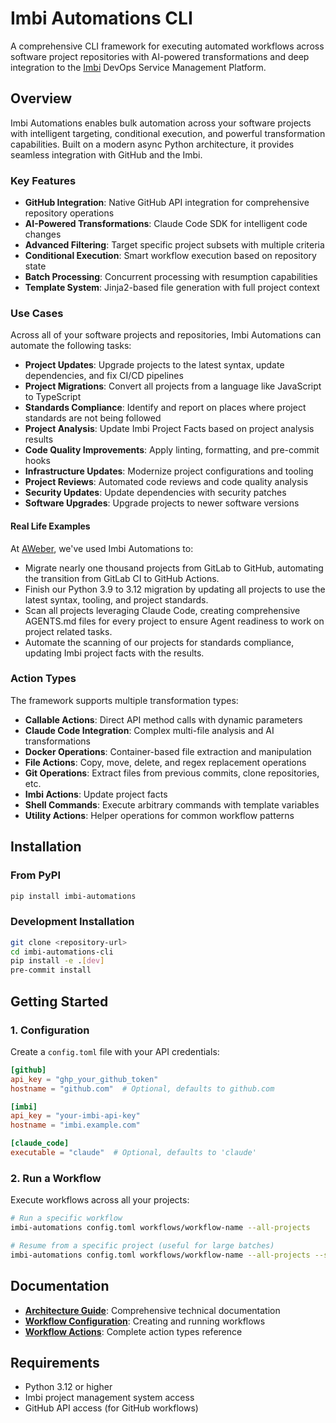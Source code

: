 # Imbi Automations CLI

A comprehensive CLI framework for executing automated workflows across software project repositories with AI-powered transformations and deep integration to the [Imbi](https://github.com/AWeber-Imbi/imbi?tab=readme-ov-file#imbi) DevOps Service Management Platform.

## Overview

Imbi Automations enables bulk automation across your software projects with intelligent targeting, conditional execution, and powerful transformation capabilities. Built on a modern async Python architecture, it provides seamless integration with GitHub and the Imbi.

### Key Features

- **GitHub Integration**: Native GitHub API integration for comprehensive repository operations
- **AI-Powered Transformations**: Claude Code SDK for intelligent code changes
- **Advanced Filtering**: Target specific project subsets with multiple criteria
- **Conditional Execution**: Smart workflow execution based on repository state
- **Batch Processing**: Concurrent processing with resumption capabilities
- **Template System**: Jinja2-based file generation with full project context

### Use Cases

Across all of your software projects and repositories, Imbi Automations can automate the following tasks:

- **Project Updates**: Upgrade projects to the latest syntax, update dependencies, and fix CI/CD pipelines
- **Project Migrations**: Convert all projects from a language like JavaScript to TypeScript
- **Standards Compliance**: Identify and report on places where project standards are not being followed
- **Project Analysis**: Update Imbi Project Facts based on project analysis results
- **Code Quality Improvements**: Apply linting, formatting, and pre-commit hooks
- **Infrastructure Updates**: Modernize project configurations and tooling
- **Project Reviews**: Automated code reviews and code quality analysis
- **Security Updates**: Update dependencies with security patches
- **Software Upgrades**: Upgrade projects to newer software versions

#### Real Life Examples

At [AWeber](https://aweber.com), we've used Imbi Automations to:

- Migrate nearly one thousand projects from GitLab to GitHub, automating the transition from GitLab CI to GitHub Actions.
- Finish our Python 3.9 to 3.12 migration by updating all projects to use the latest syntax, tooling, and project standards.
- Scan all projects leveraging Claude Code, creating comprehensive AGENTS.md files for every project to ensure Agent readiness to work on project related tasks.
- Automate the scanning of our projects for standards compliance, updating Imbi project facts with the results.

### Action Types

The framework supports multiple transformation types:

- **Callable Actions**: Direct API method calls with dynamic parameters
- **Claude Code Integration**: Complex multi-file analysis and AI transformations
- **Docker Operations**: Container-based file extraction and manipulation
- **File Actions**: Copy, move, delete, and regex replacement operations
- **Git Operations**: Extract files from previous commits, clone repositories, etc.
- **Imbi Actions**: Update project facts
- **Shell Commands**: Execute arbitrary commands with template variables
- **Utility Actions**: Helper operations for common workflow patterns

## Installation

### From PyPI

```bash
pip install imbi-automations
```

### Development Installation

```bash
git clone <repository-url>
cd imbi-automations-cli
pip install -e .[dev]
pre-commit install
```

## Getting Started

### 1. Configuration

Create a `config.toml` file with your API credentials:

```toml
[github]
api_key = "ghp_your_github_token"
hostname = "github.com"  # Optional, defaults to github.com

[imbi]
api_key = "your-imbi-api-key"
hostname = "imbi.example.com"

[claude_code]
executable = "claude"  # Optional, defaults to 'claude'
```

### 2. Run a Workflow

Execute workflows across all your projects:

```bash
# Run a specific workflow
imbi-automations config.toml workflows/workflow-name --all-projects

# Resume from a specific project (useful for large batches)
imbi-automations config.toml workflows/workflow-name --all-projects --start-from-project my-project-slug
```

## Documentation

- **[Architecture Guide](architecture.md)**: Comprehensive technical documentation
- **[Workflow Configuration](workflows.md)**: Creating and running workflows
- **[Workflow Actions](actions/index.md)**: Complete action types reference

## Requirements

- Python 3.12 or higher
- Imbi project management system access
- GitHub API access (for GitHub workflows)
